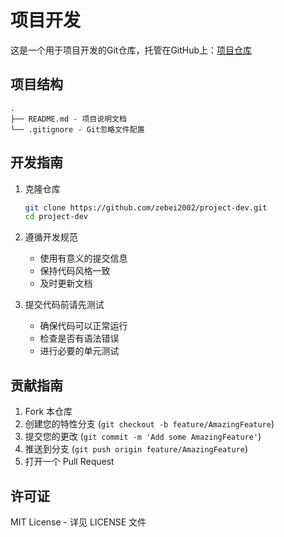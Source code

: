 # 项目开发

这是一个用于项目开发的Git仓库，托管在GitHub上：[项目仓库](https://github.com/zebei2002/project-dev)

## 项目结构

```
.
├── README.md - 项目说明文档
└── .gitignore - Git忽略文件配置
```

## 开发指南

1. 克隆仓库
   ```bash
   git clone https://github.com/zebei2002/project-dev.git
   cd project-dev
   ```

2. 遵循开发规范
   - 使用有意义的提交信息
   - 保持代码风格一致
   - 及时更新文档

3. 提交代码前请先测试
   - 确保代码可以正常运行
   - 检查是否有语法错误
   - 进行必要的单元测试

## 贡献指南

1. Fork 本仓库
2. 创建您的特性分支 (`git checkout -b feature/AmazingFeature`)
3. 提交您的更改 (`git commit -m 'Add some AmazingFeature'`)
4. 推送到分支 (`git push origin feature/AmazingFeature`)
5. 打开一个 Pull Request

## 许可证

MIT License - 详见 LICENSE 文件